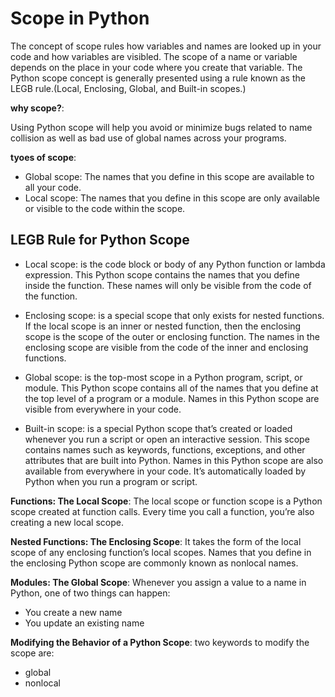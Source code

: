 # Scope in Python
The concept of scope rules how variables and names are looked up in your code and how variables are visibled.
The scope of a name or variable depends on the place in your code where you create that variable.
The Python scope concept is generally presented using a rule known as the LEGB rule.(Local, Enclosing, Global, and Built-in scopes.)

**why scope?**:

Using Python scope will help you avoid or minimize bugs related to name collision as well as bad use of global names across your programs.

**tyoes of scope**:
- Global scope: The names that you define in this scope are available to all your code.
- Local scope: The names that you define in this scope are only available or visible to the code within the scope.

## LEGB Rule for Python Scope
- Local scope: is the code block or body of any Python function or lambda expression. This Python scope contains the names that you define inside the function. 
These names will only be visible from the code of the function. 

- Enclosing scope: is a special scope that only exists for nested functions. If the local scope is an inner or nested function,
then the enclosing scope is the scope of the outer or enclosing function. 
The names in the enclosing scope are visible from the code of the inner and enclosing functions.

- Global scope: is the top-most scope in a Python program, script, or module. This Python scope contains all of the names that you define at the top level of a program or a module.
Names in this Python scope are visible from everywhere in your code.

- Built-in scope: is a special Python scope that’s created or loaded whenever you run a script or open an interactive session. 
This scope contains names such as keywords, functions, exceptions, and other attributes that are built into Python. 
Names in this Python scope are also available from everywhere in your code. It’s automatically loaded by Python when you run a program or script.

**Functions: The Local Scope**:
The local scope or function scope is a Python scope created at function calls. Every time you call a function, you’re also creating a new local scope. 

**Nested Functions: The Enclosing Scope**:
It takes the form of the local scope of any enclosing function’s local scopes.
Names that you define in the enclosing Python scope are commonly known as nonlocal names. 

**Modules: The Global Scope**:
Whenever you assign a value to a name in Python, one of two things can happen:
- You create a new name
- You update an existing name

**Modifying the Behavior of a Python Scope**:
 two keywords to modify the scope are:
- global
- nonlocal








 
